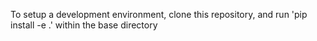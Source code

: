 To setup a development environment, clone this repository, and run 'pip install -e .' within the base directory